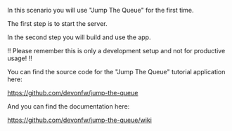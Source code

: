 In this scenario you will use "Jump The Queue" for the first time. 

The first step is to start the server. 

In the second step you will build and use the app.

!! Please remember this is only a development setup and not for productive usage! !!

 

You can find the source code for the "Jump The Queue" tutorial application here:

https://github.com/devonfw/jump-the-queue

And you can find the documentation here:

https://github.com/devonfw/jump-the-queue/wiki
